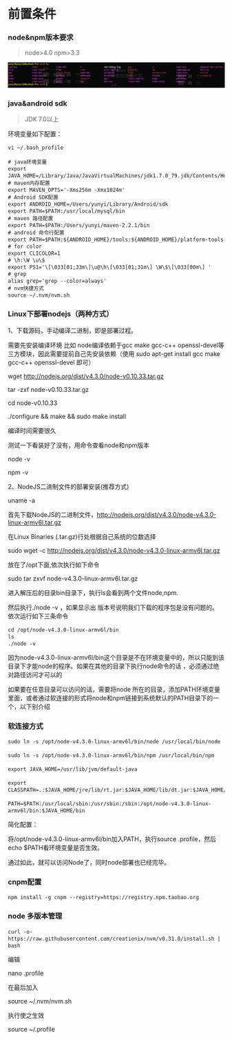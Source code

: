 # 前置条件

### node&npm版本要求
> node>4.0 npm>3.3

![png](../assets/node/node.png)

### java&android sdk

> JDK 7.0以上

环境变量如下配置：

```
vi ~/.bash_profile

# java环境变量
export JAVA_HOME=/Library/Java/JavaVirtualMachines/jdk1.7.0_79.jdk/Contents/Home
# maven内存配置
export MAVEN_OPTS='-Xms256m -Xmx1024m'
# Android SDK配置
export ANDROID_HOME=/Users/yunyi/Library/Android/sdk
export PATH=$PATH:/usr/local/mysql/bin
# maven 路径配置
export PATH=$PATH:/Users/yunyi/maven-2.2.1/bin
# android 命令行配置
export PATH=$PATH:${ANDROID_HOME}/tools:${ANDROID_HOME}/platform-tools
# for color
export CLICOLOR=1
# \h:\W \u\$
export PS1='\[\033[01;33m\]\u@\h\[\033[01;31m\] \W\$\[\033[00m\] '
# grep
alias grep='grep --color=always'
# nvm快捷方式
source ~/.nvm/nvm.sh
```

### Linux下部署nodejs（两种方式）
1、下载源码，手动编译二进制，即是部署过程。

需要先安装编译环境 比如 node编译依赖于gcc make gcc-c++ openssl-devel等三方模块，因此需要提前自己先安装依赖（使用 sudo apt-get install gcc make gcc-c++ openssl-devel 即可）
  
wget http://nodejs.org/dist/v4.3.0/node-v0.10.33.tar.gz

tar -zxf node-v0.10.33.tar.gz

cd node-v0.10.33

./configure && make && sudo make install

编译时间需要很久

测试一下看装好了没有，用命令查看node和npm版本

node -v

npm -v

2、NodeJS二进制文件的部署安装(推荐方式)

uname -a

首先下载NodeJS的二进制文件，http://nodejs.org/dist/v4.3.0/node-v4.3.0-linux-armv6l.tar.gz   

在Linux Binaries (.tar.gz)行处根据自己系统的位数选择

sudo wget -c http://nodejs.org/dist/v4.3.0/node-v4.3.0-linux-armv6l.tar.gz

放在了/opt下面,依次执行如下命令

sudo tar zxvf node-v4.3.0-linux-armv6l.tar.gz

进入解压后的目录bin目录下，执行ls会看到两个文件node,npm. 

然后执行./node -v ，如果显示出 版本号说明我们下载的程序包是没有问题的。 依次运行如下三条命令

```
cd /opt/node-v4.3.0-linux-armv6l/bin
ls
./node -v
```

因为node-v4.3.0-linux-armv6l/bin这个目录是不在环境变量中的，所以只能到该目录下才能node的程序。如果在其他的目录下执行node命令的话 ，必须通过绝对路径访问才可以的

如果要在任意目录可以访问的话，需要将node 所在的目录，添加PATH环境变量里面，或者通过软连接的形式将node和npm链接到系统默认的PATH目录下的一个，以下别介绍

### 软连接方式
```
sudo ln -s /opt/node-v4.3.0-linux-armv6l/bin/node /usr/local/bin/node

sudo ln -s /opt/node-v4.3.0-linux-armv6l/bin/npm /usr/local/bin/npm
 
export JAVA_HOME=/usr/lib/jvm/default-java

export CLASSPATH=.:$JAVA_HOME/jre/lib/rt.jar:$JAVA_HOME/lib/dt.jar:$JAVA_HOME/lib/tool$

PATH=$PATH:/usr/local/sbin:/usr/sbin:/sbin:/opt/node-v4.3.0-linux-armv6l/bin:$JAVA_HOME/bin
```
简化配置：

将/opt/node-v4.3.0-linux-armv6l/bin加入PATH，执行source .profile，然后echo $PATH看环境变量是否生效。

通过如此，就可以访问Node了，同时node部署也已经完毕。

### cnpm配置
```
npm install -g cnpm --registry=https://registry.npm.taobao.org
```

### node 多版本管理
```
curl -o- https://raw.githubusercontent.com/creationix/nvm/v0.31.0/install.sh | bash
```

编辑

nano .profile

在最后加入

source ~/.nvm/nvm.sh

执行使之生效

source ~/.profile

